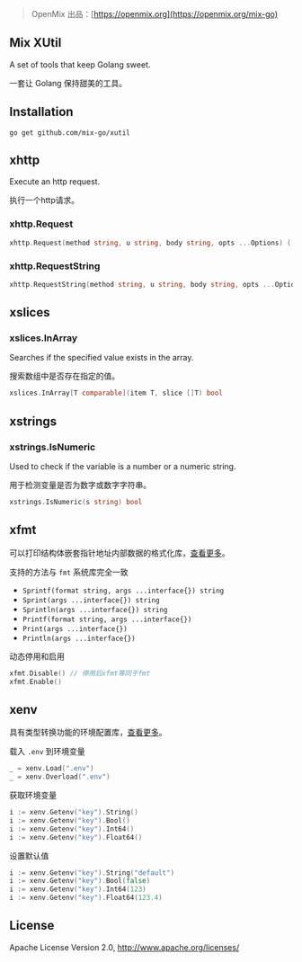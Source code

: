 > OpenMix 出品：[https://openmix.org](https://openmix.org/mix-go)

## Mix XUtil

A set of tools that keep Golang sweet.

一套让 Golang 保持甜美的工具。

## Installation

```
go get github.com/mix-go/xutil
```

## xhttp

Execute an http request.

执行一个http请求。

### xhttp.Request

```go
xhttp.Request(method string, u string, body string, opts ...Options) ([]byte, error)
```

### xhttp.RequestString

```go
xhttp.RequestString(method string, u string, body string, opts ...Options) (string, error)
```

## xslices

### xslices.InArray

Searches if the specified value exists in the array.

搜索数组中是否存在指定的值。

```go
xslices.InArray[T comparable](item T, slice []T) bool
```

## xstrings

### xstrings.IsNumeric

Used to check if the variable is a number or a numeric string.

用于检测变量是否为数字或数字字符串。

```go
xstrings.IsNumeric(s string) bool
```

## xfmt

可以打印结构体嵌套指针地址内部数据的格式化库，[查看更多](xfmt/README.md)。

支持的方法与 `fmt` 系统库完全一致

- `Sprintf(format string, args ...interface{}) string`
- `Sprint(args ...interface{}) string`
- `Sprintln(args ...interface{}) string`
- `Printf(format string, args ...interface{})`
- `Print(args ...interface{})`
- `Println(args ...interface{})`

动态停用和启用

```go
xfmt.Disable() // 停用后xfmt等同于fmt
xfmt.Enable()
```

## xenv

具有类型转换功能的环境配置库，[查看更多](xenv/README.md)。

载入 `.env` 到环境变量

~~~go
_ = xenv.Load(".env")
_ = xenv.Overload(".env")
~~~

获取环境变量

~~~go
i := xenv.Getenv("key").String()
i := xenv.Getenv("key").Bool()
i := xenv.Getenv("key").Int64()
i := xenv.Getenv("key").Float64()
~~~

设置默认值

~~~go
i := xenv.Getenv("key").String("default")
i := xenv.Getenv("key").Bool(false)
i := xenv.Getenv("key").Int64(123)
i := xenv.Getenv("key").Float64(123.4)
~~~

## License

Apache License Version 2.0, http://www.apache.org/licenses/
